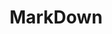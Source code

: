 ---
layout: toctree
title: MarkDown
permalink: /blog/coding/md/
parent: /blog/coding/

enumerate_grand_children: true
---
